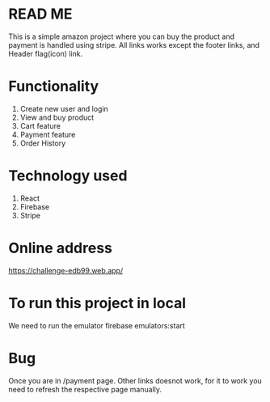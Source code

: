 # READ ME

This is a simple amazon project where you can buy the product and payment is handled using stripe.
All links works except the footer links, and Header flag(icon) link.


# Functionality

1. Create new user and login
2. View and buy product
3. Cart feature
4. Payment feature
5. Order History

# Technology used

1. React
2. Firebase
3. Stripe

# Online address

https://challenge-edb99.web.app/

# To run this project in local

We need to run the emulator
firebase emulators:start

# Bug

Once you are in /payment page. Other links doesnot work, for it to work you need to refresh the respective page manually.
